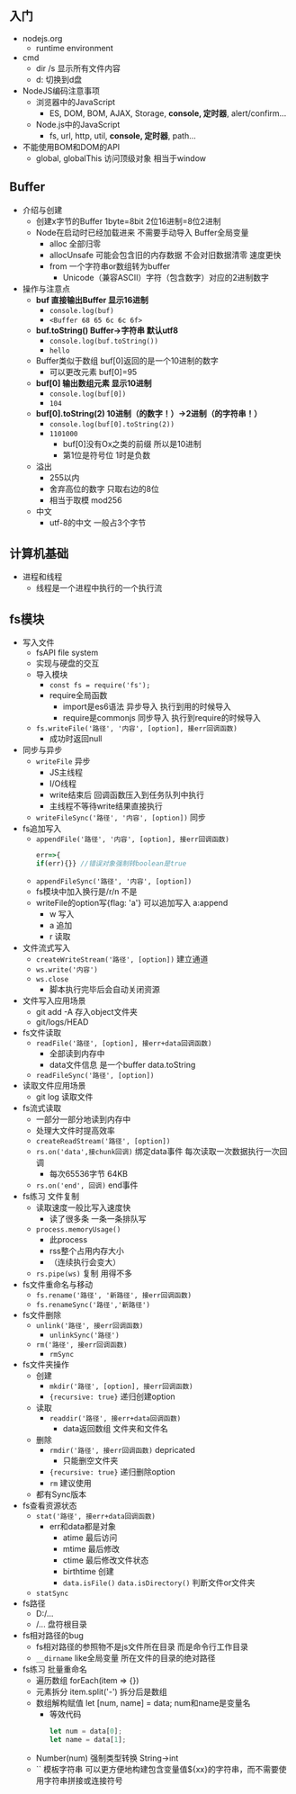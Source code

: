 ## 入门
- nodejs.org
  - runtime environment
- cmd
  - dir /s 显示所有文件内容
  - d: 切换到d盘
- NodeJS编码注意事项
  - 浏览器中的JavaScript
      - ES, DOM, BOM, AJAX, Storage, **console, 定时器**, alert/confirm...
  - Node.js中的JavaScript
      - fs, url, http, util, **console, 定时器**, path...
- 不能使用BOM和DOM的API
  - global, globalThis 访问顶级对象 相当于window

## Buffer
- 介绍与创建
  - 创建x字节的Buffer 1byte=8bit 2位16进制=8位2进制
  - Node在启动时已经加载进来 不需要手动导入 Buffer全局变量
    - alloc 全部归零
    - allocUnsafe 可能会包含旧的内存数据 不会对旧数据清零 速度更快
    - from 一个字符串or数组转为buffer
      - Unicode（兼容ASCII）字符（包含数字）对应的2进制数字
- 操作与注意点
  - **buf 直接输出Buffer 显示16进制**
    - `console.log(buf)`
    - `<Buffer 68 65 6c 6c 6f>`
  - **buf.toString() Buffer→字符串 默认utf8**
    - `console.log(buf.toString())`
    - `hello`
  - Buffer类似于数组 buf[0]返回的是一个10进制的数字
    - 可以更改元素 buf[0]=95
  - **buf[0] 输出数组元素 显示10进制**
    - `console.log(buf[0])`
    - `104`
  - **buf[0].toString(2) 10进制（的数字！）→2进制（的字符串！）**
    - `console.log(buf[0].toString(2))`
    - `1101000`
      - buf[0]没有Ox之类的前缀 所以是10进制
      - 第1位是符号位 1时是负数
  - 溢出
    - 255以内
    - 舍弃高位的数字 只取右边的8位
    - 相当于取模 mod256
  - 中文
    - utf-8的中文 一般占3个字节

## 计算机基础
- 进程和线程
  - 线程是一个进程中执行的一个执行流

## fs模块
- 写入文件
  - fsAPI file system
  - 实现与硬盘的交互
  - 导入模块 
    - `const fs = require('fs');`
    - require全局函数
      - import是es6语法 异步导入 执行到用的时候导入
      - require是commonjs 同步导入 执行到require的时候导入
  - `fs.writeFile('路径', '内容', [option], 接err回调函数)`
    - 成功时返回null
- 同步与异步
  - `writeFile` 异步
    - JS主线程
    - I/O线程
    - write结束后 回调函数压入到任务队列中执行
    - 主线程不等待write结果直接执行
  - `writeFileSync('路径', '内容', [option])` 同步
- fs追加写入
  - `appendFile('路径', '内容', [option], 接err回调函数)`
      ```js
      err=>{
      if(err){}} //错误对象强制转boolean是true
      ```
  - `appendFileSync('路径', '内容', [option])`
  - fs模块中加入换行是/r/n 不是<br>
  - writeFile的option写{flag: 'a'} 可以追加写入 a:append
    - w 写入
    - a 追加
    - r 读取
- 文件流式写入
  - `createWriteStream('路径', [option])` 建立通道
  - `ws.write('内容')`
  - `ws.close`
    - 脚本执行完毕后会自动关闭资源
- 文件写入应用场景
  - git add -A 存入object文件夹
  - git/logs/HEAD
- fs文件读取
  - `readFile('路径', [option], 接err+data回调函数)`
    - 全部读到内存中
    - data文件信息 是一个buffer data.toString
  - `readFileSync('路径', [option])`
- 读取文件应用场景
  - git log 读取文件
- fs流式读取
  - 一部分一部分地读到内存中
  - 处理大文件时提高效率
  - `createReadStream('路径', [option])`
  - `rs.on('data',接chunk回调)` 绑定data事件 每次读取一次数据执行一次回调
    - 每次65536字节 64KB
  - `rs.on('end', 回调)` end事件
- fs练习 文件复制
  - 读取速度一般比写入速度快
    - 读了很多条 一条一条排队写
  - `process.memoryUsage()`
    - 此process
    - rss整个占用内存大小
    - （连续执行会变大）
  - `rs.pipe(ws)` 复制 用得不多
- fs文件重命名与移动
  - `fs.rename('路径', '新路径', 接err回调函数)`
  - `fs.renameSync('路径','新路径')`
- fs文件删除
  - `unlink('路径', 接err回调函数)`
    - `unlinkSync('路径')`
  - `rm('路径', 接err回调函数)`
    - `rmSync`
- fs文件夹操作
  - 创建
    - `mkdir('路径', [option], 接err回调函数)`
    -  `{recursive: true}` 递归创建option
  - 读取
    - `readdir('路径', 接err+data回调函数)`
      - data返回数组 文件夹和文件名
  - 删除
    - `rmdir('路径', 接err回调函数)` depricated
      - 只能删空文件夹
    - `{recursive: true}` 递归删除option
    - `rm` 建议使用
  - 都有Sync版本
- fs查看资源状态
  - `stat('路径', 接err+data回调函数)`
    - err和data都是对象
      - atime 最后访问
      - mtime 最后修改
      - ctime 最后修改文件状态
      - birthtime 创建
      - `data.isFile()` `data.isDirectory()` 判断文件or文件夹
  - `statSync`
- fs路径
  - D:/...
  - /... 盘符根目录
- fs相对路径的bug
  - fs相对路径的参照物不是js文件所在目录 而是命令行工作目录
  - `__dirname` like全局变量 所在文件的目录的绝对路径
- fs练习 批量重命名
  - 遍历数组 forEach(item => {})
  - 元素拆分 item.split('-') 拆分后是数组
  - 数组解构赋值 let [num, name] = data; num和name是变量名
    - 等效代码
      ```js
      let num = data[0];
      let name = data[1];
      ```
  - Number(num) 强制类型转换 String→int
  - `` 模板字符串 可以更方便地构建包含变量值${xx}的字符串，而不需要使用字符串拼接或连接符号